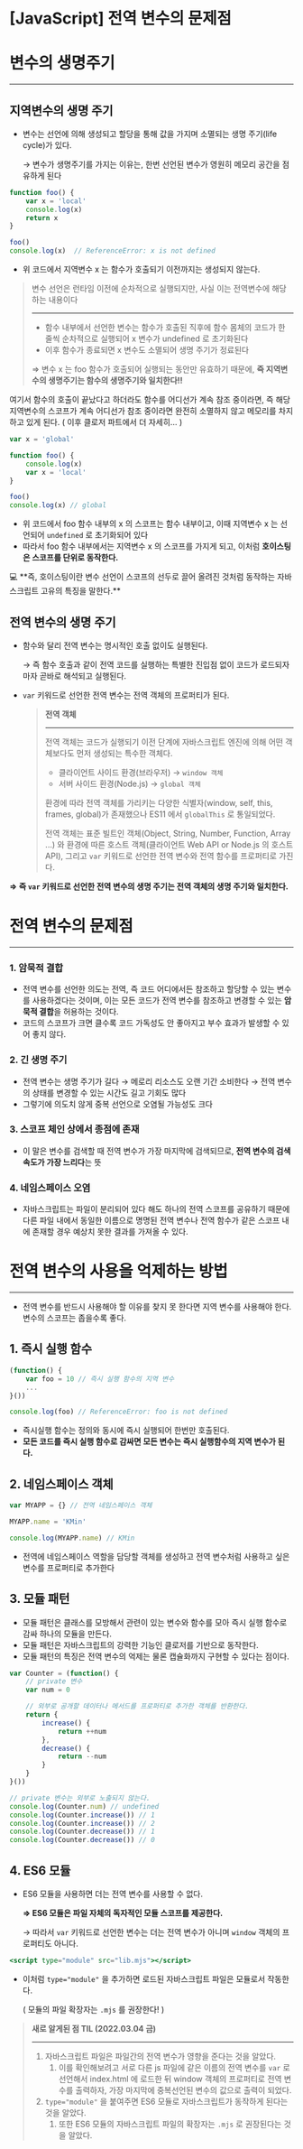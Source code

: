 # [JavaScript] 전역 변수의 문제점

# 변수의 생명주기

---

## 지역변수의 생명 주기

- 변수는 선언에 의해 생성되고 할당을 통해 값을 가지며 소멸되는 생명 주기(life cycle)가 있다.
    
    → 변수가 생명주기를 가지는 이유는, 한번 선언된 변수가 영원히 메모리 공간을 점유하게 된다
    

```jsx
function foo() {
	var x = 'local'
	console.log(x)
	return x
}

foo()
console.log(x)  // ReferenceError: x is not defined
```

- 위 코드에서 지역변수 x 는 함수가 호출되기 이전까지는 생성되지 않는다.

> 변수 선언은 런타임 이전에 순차적으로 실행되지만, 사실 이는 전역변수에 해당하는 내용이다
> 
> 
> ---
> 
> - 함수 내부에서 선언한 변수는 함수가 호출된 직후에 함수 몸체의 코드가 한 줄씩 순차적으로 실행되어 x 변수가 undefined 로 초기화된다
> - 이후 함수가 종료되면 x 변수도 소멸되어 생명 주기가 정료된다
> 
> ⇒ 변수 x 는 foo 함수가 호출되어 실행되는 동안만 유효하기 때문에, **즉 지역변수의 생명주기는 함수의 생명주기와 일치한다!!**
> 

여기서 함수의 호출이 끝났다고 하더라도 함수를 어디선가 계속 참조 중이라면,
즉 해당 지역변수의 스코프가 계속 어디선가 참조 중이라면 완전히 소멸하지 않고 메모리를 차지하고 있게 된다.
( 이후 클로저 파트에서 더 자세히... )

```jsx
var x = 'global'

function foo() {
	console.log(x)
	var x = 'local'
}

foo()
console.log(x) // global
```

- 위 코드에서 foo 함수 내부의 x 의 스코프는 함수 내부이고, 이때 지역변수 x 는 선언되어 `undefined` 로 초기화되어 있다
- 따라서 foo 함수 내부에서는 지역변수 x 의 스코프를 가지게 되고, 이처럼 **호이스팅은 스코프를 단위로 동작한다.**

<aside>
💻 **즉, 호이스팅이란 변수 선언이 스코프의 선두로 끌어 올려진 것처럼 동작하는 자바스크립트 고유의 특징을 말한다.**

</aside>

## 전역 변수의 생명 주기

- 함수와 달리 전역 변수는 명시적인 호출 없이도 실행된다.
    
    → 즉 함수 호출과 같이 전역 코드를 실행하는 특별한 진입점 없이 코드가 로드되자마자 곧바로 해석되고 실행된다.
    
- `var` 키워드로 선언한 전역 변수는 전역 객체의 프로퍼티가 된다.
    
    > **전역 객체**
    > 
    > 
    > ---
    > 
    > 전역 객체는 코드가 실행되기 이전 단계에 자바스크립트 엔진에 의해 어떤 객체보다도 먼저 생성되는 특수한 객체다.
    > 
    > - 클라이언트 사이드 환경(브라우저) → `window 객체`
    > - 서버 사이드 환경(Node.js) → `global 객체`
    > 
    > 환경에 따라 전역 객체를 가리키는 다양한 식별자(window, self, this, frames, global)가 존재했으나 ES11 에서 `globalThis` 로 통일되었다.
    > 
    > 전역 객체는 표준 빌트인 객체(Object, String, Number, Function, Array ...) 와 환경에 따른 호스트 객체(클라이언트 Web API or Node.js 의 호스트 API), 그리고 `var` 키워드로 선언한 전역 변수와 전역 함수를 프로퍼티로 가진다.
    > 

**⇒ 즉 `var` 키워드로 선언한 전역 변수의 생명 주기는 전역 객체의 생명 주기와 일치한다.**

# 전역 변수의 문제점

---

### 1. 암묵적 결합

- 전역 변수를 선언한 의도는 전역, 즉 코드 어디에서든 참조하고 할당할 수 있는 변수를 사용하겠다는 것이며,
이는 모든 코드가 전역 변수를 참조하고 변경할 수 있는 **암묵적 결합**을 허용하는 것이다.
- 코드의 스코프가 크면 클수록 코드 가독성도 안 좋아지고 부수 효과가 발생할 수 있어 좋지 않다.

### 2. 긴 생명 주기

- 전역 변수는 생명 주기가 길다 → 메로리 리소스도 오랜 기간 소비한다 → 전역 변수의 상태를 변경할 수 있는 시간도 길고 기회도 많다
- 그렇기에 의도치 않게 중복 선언으로 오염될 가능성도 크다

### 3. 스코프 체인 상에서 종점에 존재

- 이 말은 변수를 검색할 때 전역 변수가 가장 마지막에 검색되므로, **전역 변수의 검색 속도가 가장 느리다**는 뜻

### 4. 네임스페이스 오염

- 자바스크립트는 파일이 분리되어 있다 해도 하나의 전역 스코프를 공유하기 때문에 
다른 파일 내에서 동일한 이름으로 명명된 전역 변수나 전역 함수가 같은 스코프 내에 존재할 경우 예상치 못한 결과를 가져올 수 있다.

# 전역 변수의 사용을 억제하는 방법

---

- 전역 변수를 반드시 사용해야 할 이유를 찾지 못 한다면 지역 변수를 사용해야 한다. 변수의 스코프는 좁을수록 좋다.

## 1. 즉시 실행 함수

```jsx
(function() {
	var foo = 10 // 즉시 실행 함수의 지역 변수
	...
}())

console.log(foo) // ReferenceError: foo is not defined
```

- 즉시실행 함수는 정의와 동시에 즉시 실행되어 한번만 호출된다.
- **모든 코드를 즉시 실행 함수로 감싸면 모든 변수는 즉시 실행함수의 지역 변수가 된다.**

## 2. 네임스페이스 객체

```jsx
var MYAPP = {} // 전역 네임스페이스 객체

MYAPP.name = 'KMin'

console.log(MYAPP.name) // KMin
```

- 전역에 네임스페이스 역할을 담당할 객체를 생성하고 전역 변수처럼 사용하고 싶은 변수를 프로퍼티로 추가한다

## 3. 모듈 패턴

- 모듈 패턴은 클래스를 모방해서 관련이 있는 변수와 함수를 모아 즉시 실행 함수로 감싸 하나의 모듈을 만든다.
- 모듈 패턴은 자바스크립트의 강력한 기능인 클로저를 기반으로 동작한다.
- 모듈 패턴의 특징은 전역 변수의 억제는 물론 캡슐화까지 구현할 수 있다는 점이다.

```jsx
var Counter = (function() {
	// private 변수
	var num = 0

	// 외부로 공개할 데이터나 메서드를 프로퍼티로 추가한 객체를 반환한다.
	return {
		increase() {
			return ++num
		},
		decrease() {
			return --num
		}
	}
}())

// private 변수는 외부로 노출되지 않는다.
console.log(Counter.num) // undefined
console.log(Counter.increase()) // 1
console.log(Counter.increase()) // 2
console.log(Counter.decrease()) // 1
console.log(Counter.decrease()) // 0
```

## 4. ES6 모듈

- ES6 모듈을 사용하면 더는 전역 변수를 사용할 수 없다.
    
    **⇒ ES6 모듈은 파일 자체의 독자적인 모듈 스코프를 제공한다.**
    
    → 따라서 `var` 키워드로 선언한 변수는 더는 전역 변수가 아니며 `window` 객체의 프로퍼티도 아니다.
    

```jsx
<script type="module" src="lib.mjs"></script>
```

- 이처럼 `type="module"` 을 추가하면 로드된 자바스크립트 파일은 모듈로서 작동한다.
    
    ( 모듈의 파일 확장자는 `.mjs` 를 권장한다! )
    

> **새로 알게된 점 TIL (2022.03.04 금)**
> 
> 
> ---
> 
> 1. 자바스크립트 파일은 파일간의 전역 변수가 영향을 준다는 것을 알았다.
>     1. 이를 확인해보려고 서로 다른 js 파일에 같은 이름의 전역 변수를 `var` 로 선언해서 index.html 에 로드한 뒤 window 객체의 프로퍼티로 전역 변수를 출력하자, 가장 마지막에 중복선언된 변수의 값으로 출력이 되었다.
> 2. `type="module"` 을 붙여주면 ES6 모듈로 자바스크립트가 동작하게 된다는 것을 알았다.
>     1. 또한 ES6 모듈의 자바스크립트 파일의 확장자는 `.mjs` 로 권장된다는 것을 알았다.